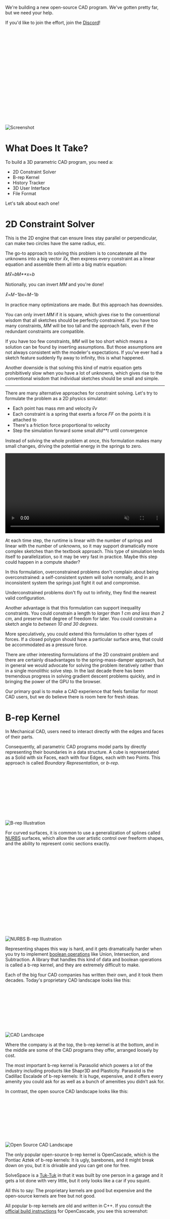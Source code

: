 We're building a new open-source CAD program. We've gotten pretty far, but we need your help.

If you'd like to join the effort, join the [Discord](https://discord.gg/qJCsKJeyZv)!

![img](data:image/svg+xml;base64,PHN2ZyB3aWR0aD0iNjEyIiBoZWlnaHQ9IjM0Ni42MTU3MDUzNTA5MzgyIiB4bWxucz0iaHR0cDovL3d3dy53My5vcmcvMjAwMC9zdmciIHZlcnNpb249IjEuMSIvPg==)

![Screenshot](https://mattferraro.dev/_next/image?url=%2Fimages%2Fcadmium%2Fscreenshot.png&w=1920&q=90)

# What Does It Take?

To build a 3D parametric CAD program, you need a:

- 2D Constraint Solver
- B-rep Kernel
- History Tracker
- 3D User Interface
- File Format

Let's talk about each one!

# 2D Constraint Solver

This is the 2D engine that can ensure lines stay parallel or perpendicular, can make two circles have the same radius, etc.

The go-to approach to solving this problem is to concatenate all the unknowns into a big vector 𝑥⃗*x*, then express every constraint as a linear equation and assemble them all into a big matrix equation:

𝑀𝑥⃗=𝑏*M\*\*x*=_b_

Notionally, you can invert 𝑀*M* and you're done!

𝑥⃗=𝑀−1𝑏*x*=*M*−1*b*

In practice many optimizations are made. But this approach has downsides.

You can only invert 𝑀*M* if it is square, which gives rise to the conventional wisdom that all sketches should be perfectly constrained. If you have too many constraints, 𝑀*M* will be too tall and the approach fails, even if the redundant constraints are compatible.

If you have too few constraints, 𝑀*M* will be too short which means a solution can be found by inserting assumptions. But those assumptions are not always consistent with the modeler's expectations. If you've ever had a sketch feature suddenly fly away to infinity, this is what happened.

Another downside is that solving this kind of matrix equation gets prohibitively slow when you have a lot of unknowns, which gives rise to the conventional wisdom that individual sketches should be small and simple.

---

There are many alternative approaches for constraint solving. Let's try to formulate the problem as a 2D physics simulator:

- Each point has mass 𝑚*m* and velocity 𝑣⃗*v*
- Each constraint is a spring that exerts a force 𝐹*F* on the points it is attached to
- There's a friction force proportional to velocity
- Step the simulation forward some small 𝑑𝑡*d\*\*t* until convergence

Instead of solving the whole problem at once, this formulation makes many small changes, driving the potential energy in the springs to zero.

<video width="100%" height="auto" autoplay="" muted="" controls="" loop="" style="box-sizing: border-box; color: rgb(0, 0, 0); font-family: -apple-system, &quot;system-ui&quot;, &quot;Segoe UI&quot;, Roboto, Oxygen, Ubuntu, Cantarell, &quot;Fira Sans&quot;, &quot;Droid Sans&quot;, &quot;Helvetica Neue&quot;, sans-serif; font-size: 18px; font-style: normal; font-variant-ligatures: normal; font-variant-caps: normal; font-weight: 400; letter-spacing: normal; orphans: 2; text-align: start; text-indent: 0px; text-transform: none; widows: 2; word-spacing: 0px; -webkit-text-stroke-width: 0px; white-space: normal; text-decoration-thickness: initial; text-decoration-style: initial; text-decoration-color: initial;"></video>

At each time step, the runtime is linear with the number of springs and linear with the number of unknowns, so it may support dramatically more complex sketches than the textbook approach. This type of simulation lends itself to parallelization, so it may be very fast in practice. Maybe this step could happen in a compute shader?

In this formulation, overconstrained problems don't complain about being overconstrained: a self-consistent system will solve normally, and in an inconsistent system the springs just fight it out and compromise.

Underconstrained problems don't fly out to infinity, they find the nearest valid configuration.

Another advantage is that this formulation can support inequality constraints. You could constrain a length to _larger than 1 cm and less than 2 cm_, and preserve that degree of freedom for later. You could constrain a sketch angle to _between 10 and 30 degrees_.

More speculatively, you could extend this formulation to other types of forces. If a closed polygon should have a particular surface area, that could be accommodated as a pressure force.

There are other interesting formulations of the 2D constraint problem and there are certainly disadvantages to the spring-mass-damper approach, but in general we would advocate for solving the problem iteratively rather than in a single monolithic solve step. In the last decade there has been tremendous progress in solving gradient descent problems quickly, and in bringing the power of the GPU to the browser.

Our primary goal is to make a CAD experience that feels familiar for most CAD users, but we do believe there is room here for fresh ideas.

# B-rep Kernel

In Mechanical CAD, users need to interact directly with the edges and faces of their parts.

Consequently, all parametric CAD programs model parts by directly representing their boundaries in a data structure. A cube is representated as a Solid with six Faces, each with four Edges, each with two Points. This approach is called _Boundary Representation_, or _b-rep_.

![img](data:image/svg+xml;base64,PHN2ZyB3aWR0aD0iNjEyIiBoZWlnaHQ9IjE3NC45NiIgeG1sbnM9Imh0dHA6Ly93d3cudzMub3JnLzIwMDAvc3ZnIiB2ZXJzaW9uPSIxLjEiLz4=)

![B-rep Illustration](https://mattferraro.dev/_next/image?url=%2Fimages%2Fcadmium%2Fb-rep-illustration.png&w=1920&q=90)

For curved surfaces, it is common to use a generalization of splines called [NURBS](https://www.3ds.com/store/cad/nurbs-modeling) surfaces, which allow the user artistic control over freeform shapes, and the ability to represent conic sections exactly.

![img](data:image/svg+xml;base64,PHN2ZyB3aWR0aD0iNjEyIiBoZWlnaHQ9IjMwOS42MTA2MTk0NjkwMjY1IiB4bWxucz0iaHR0cDovL3d3dy53My5vcmcvMjAwMC9zdmciIHZlcnNpb249IjEuMSIvPg==)

![NURBS B-rep Illustration](https://mattferraro.dev/_next/image?url=%2Fimages%2Fcadmium%2Fnurbs-illustration.jpg&w=1920&q=90)

Representing shapes this way is hard, and it gets dramatically harder when you try to implement [boolean operations](https://www.javatpoint.com/autocad-boolean-operations) like Union, Intersection, and Subtraction. A library that handles this kind of data and boolean operations is called a b-rep kernel, and they are extremely difficult to make.

Each of the big four CAD companies has written their own, and it took them decades. Today's proprietary CAD landscape looks like this:

![img](data:image/svg+xml;base64,PHN2ZyB3aWR0aD0iNjEyIiBoZWlnaHQ9IjE1My42ODYwOTg2NTQ3MDg1MyIgeG1sbnM9Imh0dHA6Ly93d3cudzMub3JnLzIwMDAvc3ZnIiB2ZXJzaW9uPSIxLjEiLz4=)

![CAD Landscape](https://mattferraro.dev/_next/image?url=%2Fimages%2Fcadmium%2FCAD_landscape.png&w=1920&q=90)

Where the company is at the top, the b-rep kernel is at the bottom, and in the middle are some of the CAD programs they offer, arranged loosely by cost.

The most important b-rep kernel is Parasolid which powers a lot of the industry including products like Shapr3D and Plasticity. Parasolid is the Cadillac Escalade of b-rep kernels: It is huge, expensive, and it offers every amenity you could ask for as well as a bunch of amenities you didn't ask for.

In contrast, the open source CAD landscape looks like this:

![img](data:image/svg+xml;base64,PHN2ZyB3aWR0aD0iNjEyIiBoZWlnaHQ9IjE0OS4zMzAwMjQ4MTM4OTU4IiB4bWxucz0iaHR0cDovL3d3dy53My5vcmcvMjAwMC9zdmciIHZlcnNpb249IjEuMSIvPg==)

![Open Source CAD Landscape](https://mattferraro.dev/_next/image?url=%2Fimages%2Fcadmium%2FOS_CAD_landscape.png&w=1920&q=90)

The only popular open-source b-rep kernel is OpenCascade, which is the Pontiac Aztek of b-rep kernels: It is ugly, barebones, and it might break down on you, but it is drivable and you can get one for free.

SolveSpace is a [Tuk-Tuk](https://en.wikipedia.org/wiki/File:Tuk-Tuk_-_Herat,_Afghanistan.jpg) in that it was built by one person in a garage and it gets a lot done with very little, but it only looks like a car if you squint.

All this to say: The proprietary kernels are good but expensive and the open-source kernels are free but not good.

All popular b-rep kernels are old and written in C++. If you consult the [official build instructions](https://dev.opencascade.org/doc/overview/html/build_upgrade__building_occt.html) for OpenCascade, you see this screenshot:

![img](data:image/svg+xml;base64,PHN2ZyB3aWR0aD0iNjEyIiBoZWlnaHQ9IjM5OS4wNzc1MzQ3OTEyNTI1IiB4bWxucz0iaHR0cDovL3d3dy53My5vcmcvMjAwMC9zdmciIHZlcnNpb249IjEuMSIvPg==)

![Screenshot of How To Build OpenCascade](https://mattferraro.dev/_next/image?url=%2Fimages%2Fcadmium%2Fcmake_image004.png&w=1920&q=90)

Which looks like it was taken on Windows 2000?

---

Thankfully, there is a new [open-source](https://github.com/ricosjp/truck) b-rep kernel being developed right now called [Truck](https://ricos.gitlab.io/truck-tutorial/v0.1/bottle.html)! Unlike every other b-rep kernel, this one is _modern_ and it is written is Rust.

Rust is not categorically better than C++, but it is better in a lot of ways that matter to an open-source project. Its build tooling is powerful, convenient, and well-documented. It has centralized package management. It provides more guarantees around memory safety which in turn makes parallelization easier and safer. Its compiler errors are friendly and helpful, so Rust code is easier to refactor. Importantly, Rust has excellent support for compiling to webassembly so it can be readily run in a browser.

It is trivial to include Truck in any Rust project. It runs on any operating system and in a browser. They even provide javascript bindings and [examples](https://github.com/ricosjp/truck/blob/master/truck-js/tests/test.js#L4-L14)!

Truck is about four years old and it already covers all the basics. It can read and write .step files. It can triangulate surfaces to a fixed tolerance. It has NURBS support. It can compute the Intersection or Union of two Solids[\*](https://github.com/ricosjp/truck/issues/57), as well as the Not of a single Solid.

It is small and lightweight, it is being developed by a [real company](https://www.ricos.ltd/), and it is young enough and simple enough that a few motivated people could add major pieces of functionality, in a fork if necessary.

For example, the B in NURBS stands for [B-Splines](https://en.wikipedia.org/wiki/B-spline), but there is an alternative representation called [T-Splines](https://en.wikipedia.org/wiki/T-spline) which is better in some ways. The [patent](https://patents.google.com/patent/US7274364B2/en) on T-Splines is owned by Autodesk, but it just expired a few weeks ago! Support could theoretically be built into Truck!

I think that Truck is the Rivian R3 of b-rep kernels: It is smaller than its cousins, it's using a lot of modern technology in an exciting but proven way, and it isn't quite finished yet! At the risk of overextending the metaphor, Rust is the electric motor and C++ is the internal combustion engine.

# History Tracker

Parametric CAD programs store the Feature History of your design. You sketch, extrude, and revolve until your part is done. What makes it "parametric" is that you can also rewind the clock to an earlier step, change something about it, then replay your features to get a slightly different part.

Abstracted further, you can inject variables as inputs to the model, then change the values and the part will update. Your model has now been "parameterized".

This approach has been wildly successful, but it's [often brittle](https://wiki.freecad.org/Topological_naming_problem) and there are [valid criticisms](https://www.3dcadworld.com/the-failed-promise-of-parametric-cad/) of the whole paradigm.

---

One approach that has emerged to help address the brittleness of parametric CAD is called the [Resilient Modeling Strategy](https://www.youtube.com/watch?v=YU_lTS1vIx4&t=255s), wherein:

![img](data:image/svg+xml;base64,PHN2ZyB3aWR0aD0iNjEyIiBoZWlnaHQ9IjI4Mi44MjE0MDM3NTI2MDYiIHhtbG5zPSJodHRwOi8vd3d3LnczLm9yZy8yMDAwL3N2ZyIgdmVyc2lvbj0iMS4xIi8+)

![Resilient Modeling Strategy](https://mattferraro.dev/_next/image?url=%2Fimages%2Fcadmium%2Fresilient_modeling_strategy.png&w=1920&q=90)

RMS is a set of conventions for how parts should be designed. For example, all chamfers and fillets go last because they consume edges. Detail features are allowed to reference Core features, but not each other, and so on.

Maybe there is value in enforcing these patterns within the CAD program. It may feel limiting at first, but it may pay huge dividends by making designs actually reusable and transferrable.

---

Another avenue to explore could be adding a feature history to sketches. In today's CAD programs it's common to sketch base features likes circles and rectangles, then use tools like mirror, linear pattern, or sketch fillet to duplicate or modify those features. Then you sketch more base features and use more tools, back and forth. The web of dependencies this builds in a sketch is very hard to understand if you weren't the one who made the sketch, so it is often faster to delete the whole sketch and start over.

But if sketch features were also stored and displayed in a feature tree, then the ideas from RMS could be applied to a single sketch. Reference features like projecting an edge probably should come first, and final details like snipping and filleting should probably come last.

Again this might feel limiting at first, but putting an operation first in the feature tree doesn't mean you have to start with that feature chronologically as you sit down to model.

---

On the topic of chronological ordering, why not record every user event in an append-only log? If that log were the single source of truth for the file, then any particular Feature History could be reconstructed by moving a time slider. Think: Unlimited Undo/Redo, even after closing and reopening the file:

![img](data:image/svg+xml;base64,PHN2ZyB3aWR0aD0iNjEyIiBoZWlnaHQ9IjUyNS44NDg2MDU1Nzc2ODkyIiB4bWxucz0iaHR0cDovL3d3dy53My5vcmcvMjAwMC9zdmciIHZlcnNpb249IjEuMSIvPg==)

![Operation Log](https://mattferraro.dev/_next/image?url=%2Fimages%2Fcadmium%2Foperation-log.png&w=1920&q=90)

You could imagine rewinding back to an earlier version of the Feature History and forking off in a different direction to try the design a different way. You would end up with a branching tree of different attempts, exactly like a git history:

![img](data:image/svg+xml;base64,PHN2ZyB3aWR0aD0iNjEyIiBoZWlnaHQ9IjIxNS4wMTIzODkzODA1MzA5OCIgeG1sbnM9Imh0dHA6Ly93d3cudzMub3JnLzIwMDAvc3ZnIiB2ZXJzaW9uPSIxLjEiLz4=)

![Evolution Log](https://mattferraro.dev/_next/image?url=%2Fimages%2Fcadmium%2Fevolution-log.png&w=1920&q=90)

Our goal is to create a CAD application where every valid document state is trivially recoverable. Every false start, every "final" deliverable, whether you knew you needed it or not.

With that machinery you could maintain different variants of parts and keep a record of every design as it was when you ran downstream processes like toolpath generation or FEA.

If building this version control system is akin to building git for Mechanical design, could we also build git**hub** for Mechanical design?

# 3D User Interface

We love the idea of doing CAD in a browser. Onshape paved the way here and it's awesome.

However, Onshape doesn't really run in a browser—it runs on a GPU enabled cloud instance somewhere in AWS and streams the results to your browser. This is why if your internet connection goes down while you're using Onshape, you literally can't do _anything_. You can't even rotate the viewport.

![img](data:image/svg+xml;base64,PHN2ZyB3aWR0aD0iNjEyIiBoZWlnaHQ9IjM0NS45NSIgeG1sbnM9Imh0dHA6Ly93d3cudzMub3JnLzIwMDAvc3ZnIiB2ZXJzaW9uPSIxLjEiLz4=)

![Onshape with no Internet](https://mattferraro.dev/_next/image?url=%2Fimages%2Fcadmium%2Fonshape-no-internet.png&w=1920&q=90)

But CADmium doesn't have to be like that. Given that Truck can compile to webassembly, CADmium can do everything right there in your browser. A [Local-First](https://www.inkandswitch.com/local-first/) app!

---

We've been using this tech stack:

- [Three.js](https://threejs.org/) for the 3D viewport
- [Svelte](https://svelte.dev/) for state management/reactivity
- [Threlte](https://threlte.xyz/) to bridge the gap between Svelte and Three.js
- Message passing between the UI and the b-rep kernel, rather than sharing memory
- [Electron](https://www.electronjs.org/) for running locally
- Bog standard everything else: Typescript, TailwindCSS, Vite, etc

This kind of stack allows the entire app to be written in a reactive, declarative way, plumbing data changes all the way through to mesh updates without you having manage that complexity. That's important because 3D CAD apps are among the most complex UIs that exist. If you want to make a good one and you only have a small team, the framework had better do a lot of heavy lifting!

With this stack we were able to build a proof of concept that works, so we feel that this won't be the limiting factor for CADmium.

# File Format

CADmium will use JSON for everything.

The Operation Log mentioned above should be [JSON lines](https://jsonlines.org/). And after you've designed a part, CADmium should support exporting to an even simpler exchange format. Notionally something like:

```json
{
  "steps": [
    {
      "type": "sketch",
      "id": "Sketch-01",
      "data": { ... }
    },
    {
      "type": "extrude",
      "id": "Extrude-01",
      "data": {
        "distance": "10mm",
        "sketch": "Sketch-01",
        "faces": [0],
        "type": "new"
      }
    }
  ]
}
```

Which could be converted into a .step or .stl using the CADmium command line interface (CLI):

```bash
$ CADmium export my_part.cadmium --format stl
```

These two ingredients:

1. A simple, easy-to-understand file format
2. An open-source CLI to work with it

Are what's required to enable an ecosystem that can create tremendous new value that we would never be able to build ourselves.

Imagine being able to pop open a text editor to change an extrusion depth or a fillet radius. Imagine writing a script that replaces all the M5 screws with M6 screws, without having to read a [nasty spec](https://en.wikipedia.org/wiki/ISO_10303-21).

What would a change like that look like using git-diff?

---

I mentioned above the concept of github for Mechanical design. If such a thing really were built and people really did use it, then it would not be hard to imagine building github copilot for mechanical design.

We don't know what that would look like in practice, but we think it's fair to say that large language models work best on simple, open, text-based formats rather than complex, proprietary, binary formats.

# Conclusion

Of the ideas mentioned here, we have no idea which ones are going to work out and which ones will turn out to be duds. But we know that somewhere in this space, there's a huge opportunity for a small group of people to make an outsized impact on the manufacturing industry.

These are the things we need help with:

1. Programming in Rust (general improvements)
2. Computational Geometry (patches to Truck)
3. Three.js help (new camera controller, better lighting, post-processing)
4. Finding grant opportunities or wealthy benefactors

These are things that we are not touching for now, but would love to revisit later:

1. Venture Capital
2. Toolpath generation (CAM)
3. Finite Element Analysis (FEA)

If you find these ideas intriguing, please join the CADmium [discord server](https://discord.gg/qJCsKJeyZv) and chat with us!
